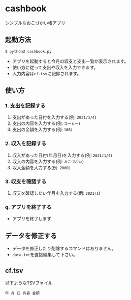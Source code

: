 # cashbook

シンプルなおこづかい帳アプリ

## 起動方法

```
$ python3 cashbook.py
```

- アプリを起動すると今月の収支と支出一覧が表示されます。
- 使い方に従って支出や収入を入力できます。
- 入力内容は`cf.tsv`に記録されます。

## 使い方

### 1. 支出を記録する

1. 支出があった日付を入力する(例: `2021/1/4`)
2. 支出の内容を入力する(例: `コーヒー`)
3. 支出の金額を入力する(例: `100`)

### 2. 収入を記録する

1. 収入があった日付(年月日)を入力する(例: `2021/1/4`)
2. 収入の内容を入力する(例: `おこづかい`)
3. 収入金額を入力する(例: `2000`)

### 3. 収支を確認する

1. 収支を確認したい年月を入力する(例: `2021/1`)

### q. アプリを終了する

- アプリを終了します

## データを修正する

- データを修正したり削除するコマンドはありません。
- `data.txt`を直接編集して下さい。

## cf.tsv

以下ようなTSVファイル

```
年 月 日 内容 金額
```
